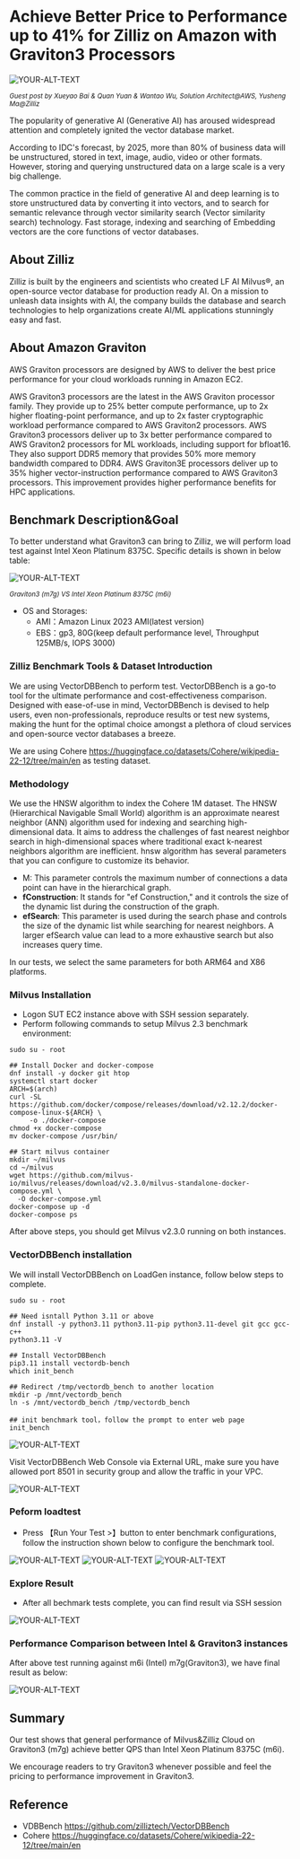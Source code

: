 # Achieve Better Price to Performance up to 41% for Zilliz on Amazon with Graviton3 Processors

<picture>
 <img alt="YOUR-ALT-TEXT" src="assets/zilliz-brand.png">
</picture>

<sub> _Guest post by Xueyao Bai & Quan Yuan & Wantao Wu, Solution Architect@AWS, Yusheng Ma@Zilliz_ <sub>

The popularity of generative AI (Generative AI) has aroused widespread attention and completely ignited the vector database market. 

According to IDC's forecast, by 2025, more than 80% of business data will be unstructured, stored in text, image, audio, video or other formats. However, storing and querying unstructured data on a large scale is a very big challenge.

The common practice in the field of generative AI and deep learning is to store unstructured data by converting it into vectors, and to search for semantic relevance through vector similarity search (Vector similarity search) technology. Fast storage, indexing and searching of Embedding vectors are the core functions of vector databases.

## About Zilliz

Zilliz is built by the engineers and scientists who created LF AI Milvus®, an open-source vector database for production ready AI. On a mission to unleash data insights with AI, the company builds the database and search technologies to help organizations create AI/ML applications stunningly easy and fast.

## About Amazon Graviton
AWS Graviton processors are designed by AWS to deliver the best price performance for your cloud workloads running in Amazon EC2.

AWS Graviton3 processors are the latest in the AWS Graviton processor family. They provide up to 25% better compute performance, up to 2x higher floating-point performance, and up to 2x faster cryptographic workload performance compared to AWS Graviton2 processors. AWS Graviton3 processors deliver up to 3x better performance compared to AWS Graviton2 processors for ML workloads, including support for bfloat16. They also support DDR5 memory that provides 50% more memory bandwidth compared to DDR4. AWS Graviton3E processors deliver up to 35% higher vector-instruction performance compared to AWS Graviton3 processors. This improvement provides higher performance benefits for HPC applications.

## Benchmark Description&Goal

To better understand what Graviton3 can bring to Zilliz, we will perform load test against Intel Xeon Platinum 8375C. 
Specific details is shown in below table:

<picture>
 <img alt="YOUR-ALT-TEXT" src="assets/ec2-type.png">
</picture>

<sub> _Graviton3 (m7g) VS Intel Xeon Platinum 8375C (m6i)_ <sub>
* OS and Storages:
    * AMI：Amazon Linux 2023 AMI(latest version)
    * EBS：gp3, 80G(keep default performance level, Throughput 125MB/s, IOPS 3000)


### Zilliz Benchmark Tools & Dataset Introduction

We are using VectorDBBench to perform test. VectorDBBench is a go-to tool for the ultimate performance and cost-effectiveness comparison. Designed with ease-of-use in mind, VectorDBBench is devised to help users, even non-professionals, reproduce results or test new systems, making the hunt for the optimal choice amongst a plethora of cloud services and open-source vector databases a breeze.

We are using Cohere https://huggingface.co/datasets/Cohere/wikipedia-22-12/tree/main/en as testing dataset.

### Methodology

We use the HNSW algorithm to index the Cohere 1M dataset. The HNSW (Hierarchical Navigable Small World) algorithm is an approximate nearest neighbor (ANN) algorithm used for indexing and searching high-dimensional data. It aims to address the challenges of fast nearest neighbor search in high-dimensional spaces where traditional exact k-nearest neighbors algorithm are inefficient. hnsw  algorithm has several parameters that you can configure to customize its behavior.  

* M: This parameter controls the maximum number of connections a data point can have in the hierarchical graph. 
* **fConstruction**: It stands for "ef Construction," and it controls the size of the dynamic list during the construction of the graph.
* **efSearch**: This parameter is used during the search phase and controls the size of the dynamic list while searching for nearest neighbors. A larger efSearch value can lead to a more exhaustive search but also increases query time.

In our tests, we select the same parameters for both ARM64 and X86 platforms.


### Milvus Installation

* Logon SUT EC2 instance above with SSH session separately.
* Perform following commands to setup Milvus 2.3 benchmark environment:

```
sudo su - root

## Install Docker and docker-compose
dnf install -y docker git htop
systemctl start docker
ARCH=$(arch)
curl -SL https://github.com/docker/compose/releases/download/v2.12.2/docker-compose-linux-${ARCH} \
     -o ./docker-compose
chmod +x docker-compose
mv docker-compose /usr/bin/

## Start milvus container
mkdir ~/milvus
cd ~/milvus
wget https://github.com/milvus-io/milvus/releases/download/v2.3.0/milvus-standalone-docker-compose.yml \
  -O docker-compose.yml
docker-compose up -d
docker-compose ps

```

After above steps, you should get Milvus v2.3.0 running on both instances. 
### VectorDBBench installation

We will install VectorDBBench on LoadGen instance, follow below steps to complete.

```
sudo su - root

## Need isntall Python 3.11 or above
dnf install -y python3.11 python3.11-pip python3.11-devel git gcc gcc-c++
python3.11 -V

## Install VectorDBBench
pip3.11 install vectordb-bench
which init_bench

## Redirect /tmp/vectordb_bench to another location
mkdir -p /mnt/vectordb_bench
ln -s /mnt/vectordb_bench /tmp/vectordb_bench

## init benchmark tool，follow the prompt to enter web page
init_bench
```
<picture>
 <img alt="YOUR-ALT-TEXT" src="assets/benchmark_install.png">
</picture>

Visit VectorDBBench Web Console via External URL, make sure you have allowed port 8501 in security group and allow the traffic in your VPC.

<picture>
 <img alt="YOUR-ALT-TEXT" src="assets/benchmark_webui.png">
</picture>

### Peform loadtest

* Press 【Run Your Test >】button to enter benchmark configurations, follow the instruction shown below to configure the benchmark tool.

<picture>
 <img alt="YOUR-ALT-TEXT" src="assets/run_benchmark1.png">
</picture>

<picture>
 <img alt="YOUR-ALT-TEXT" src="assets/run_benchmark2.png">
</picture>

<picture>
 <img alt="YOUR-ALT-TEXT" src="assets/run_benchmark3.png">
</picture>


### Explore Result 

* After all bechmark tests complete, you can find result via SSH session

<picture>
 <img alt="YOUR-ALT-TEXT" src="assets/result.png">
</picture>

### Performance Comparison between Intel & Graviton3 instances

After above test running against m6i (Intel) m7g(Graviton3), we have final result as below:

<picture>
 <img alt="YOUR-ALT-TEXT" src="assets/compare.png">
</picture>

## Summary

Our test shows that general performance of Milvus&Zilliz Cloud on Graviton3 (m7g) achieve better QPS than Intel Xeon Platinum 8375C (m6i). 

We encourage readers to try Graviton3 whenever possible and feel the pricing to performance improvement in Graviton3.

## Reference
* VDBBench https://github.com/zilliztech/VectorDBBench
* Cohere https://huggingface.co/datasets/Cohere/wikipedia-22-12/tree/main/en

